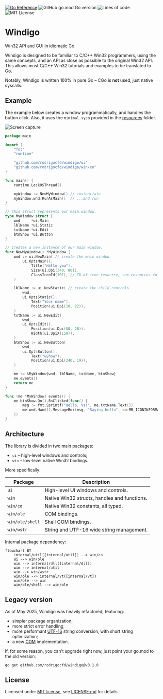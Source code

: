 [![Go Reference](https://pkg.go.dev/badge/github.com/rodrigocfd/windigo.svg)](https://pkg.go.dev/github.com/rodrigocfd/windigo@v0.2.0)
![GitHub go.mod Go version](https://img.shields.io/github/go-mod/go-version/rodrigocfd/windigo?style=flat-square&color=03a7ed)
![Lines of code](https://tokei.rs/b1/github/rodrigocfd/windigo?label=LoC&style=flat-square)
![MIT License](https://img.shields.io/badge/License-MIT-yellow.svg?label=License&style=flat-square)

# Windigo

Win32 API and GUI in idiomatic Go.

Windigo is designed to be familiar to C/C++ Win32 programmers, using the same concepts, and an API as close as possible to the original Win32 API. This allows most C/C++ Win32 tutorials and examples to be translated to Go.

Notably, Windigo is written 100% in pure Go – CGo is **not** used, just native syscalls.


## Example

The example below creates a window programmatically, and handles the button click. Also, it uses the `minimal.syso` provided in the [resources](resources/) folder.

![Screen capture](example.gif)

```go
package main

import (
	"fmt"
	"runtime"

	"github.com/rodrigocfd/windigo/ui"
	"github.com/rodrigocfd/windigo/win/co"
)

func main() {
	runtime.LockOSThread()

	myWindow := NewMyWindow() // instantiate
	myWindow.wnd.RunAsMain()  // ...and run
}

// This struct represents our main window.
type MyWindow struct {
	wnd     *ui.Main
	lblName *ui.Static
	txtName *ui.Edit
	btnShow *ui.Button
}

// Creates a new instance of our main window.
func NewMyWindow() *MyWindow {
	wnd := ui.NewMain( // create the main window
		ui.OptsMain().
			Title("Hello you").
			Size(ui.Dpi(340, 80)).
			ClassIconId(101), // ID of icon resource, see resources folder
	)

	lblName := ui.NewStatic( // create the child controls
		wnd,
		ui.OptsStatic().
			Text("Your name").
			Position(ui.Dpi(10, 22)),
	)
	txtName := ui.NewEdit(
		wnd,
		ui.OptsEdit().
			Position(ui.Dpi(80, 20)).
			Width(ui.DpiX(150)),
	)
	btnShow := ui.NewButton(
		wnd,
		ui.OptsButton().
			Text("&Show").
			Position(ui.Dpi(240, 19)),
	)

	me := &MyWindow{wnd, lblName, txtName, btnShow}
	me.events()
	return me
}

func (me *MyWindow) events() {
	me.btnShow.On().BnClicked(func() {
		msg := fmt.Sprintf("Hello, %s!", me.txtName.Text())
		me.wnd.Hwnd().MessageBox(msg, "Saying hello", co.MB_ICONINFORMATION)
	})
}
```

## Architecture

The library is divided in two main packages:

* `ui` – high-level windows and controls;
* `win` – low-level native Win32 bindings.

More specifically:

| Package | Description |
| - | - |
| `ui` | High-level UI windows and controls. |
| `win` | Native Win32 structs, handles and functions. |
| `win/co` | Native Win32 constants, all typed. |
| `win/ole` | COM bindings. |
| `win/ole/shell` | Shell COM bindings. |
| `win/wstr` | String and UTF-16 wide string management. |

Internal package dependency:

```mermaid
flowchart BT
    internal/util([internal/util]) --> win/co
    ui --> win/ole
    win --> internal/dll([internal/dll])
    win --> internal/util
    win --> win/wstr
    win/ole --> internal/vt([internal/vt])
    win/ole --> win
    win/ole/shell --> win/ole
```

## Legacy version

As of May 2025, Windigo was heavily refactored, featuring:

* simpler package organization;
* more strict error handling;
* more performant [UTF-16](https://learn.microsoft.com/en-us/windows/win32/learnwin32/working-with-strings) string conversion, with short string optimization;
* a new [COM](https://en.wikipedia.org/wiki/Component_Object_Model) implementation.

If, for some reason, you can't upgrade right now, just point your go.mod to the old version:

```
go get github.com/rodrigocfd/windigo@v0.1.0
```

## License

Licensed under [MIT license](https://opensource.org/licenses/MIT), see [LICENSE.md](LICENSE.md) for details.
